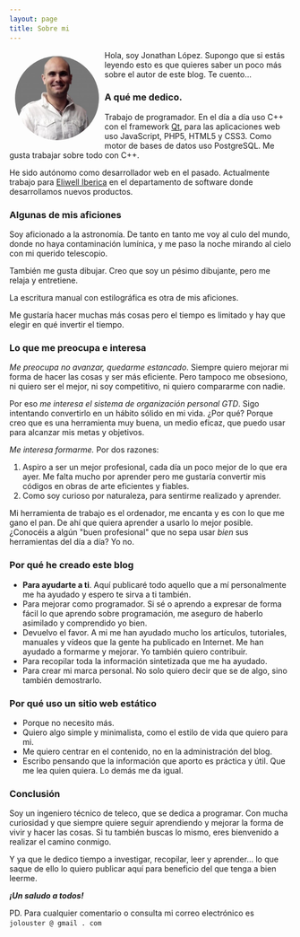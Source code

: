 ```yaml
---
layout: page
title: Sobre mi
---
```


<img alt="mi imagen" src="assets/yo.jpeg" style="min-width:150px; max-width:25%; display:inline-block; margin:10px; border-radius:50%; float:left; position:relative;"> Hola, soy Jonathan López. Supongo que si estás leyendo esto es que quieres saber un poco más sobre el autor de este blog. Te cuento...

### A qué me dedico.

Trabajo de programador. En el día a día uso C++ con el framework [Qt](https://www.qt.io/), para las aplicaciones web uso JavaScript, PHP5, HTML5 y CSS3. Como motor de bases de datos uso PostgreSQL. Me gusta trabajar sobre todo con C++.

He sido autónomo como desarrollador web en el pasado. Actualmente trabajo para [Eliwell Iberica](http://www.eliwell.es/) en el departamento de software donde desarrollamos nuevos productos.

### Algunas de mis aficiones

Soy aficionado a la astronomía. De tanto en tanto me voy al culo del mundo, donde no haya contaminación lumínica, y me paso la noche mirando al cielo con mi querido telescopio.

También me gusta dibujar. Creo que soy un pésimo dibujante, pero me relaja y entretiene.

La escritura manual con estilográfica es otra de mis aficiones.

Me gustaría hacer muchas más cosas pero el tiempo es limitado y hay que elegir en qué invertir el tiempo. 

### Lo que me preocupa e interesa

*Me preocupa no avanzar, quedarme estancado*. Siempre quiero mejorar mi forma de hacer las cosas y ser más eficiente. Pero tampoco me obsesiono, ni quiero ser el mejor, ni soy competitivo, ni quiero compararme con nadie. 

Por eso *me interesa el sistema de organización personal GTD*. Sigo intentando convertirlo en un hábito sólido en mi vida. ¿Por qué? Porque creo que es una herramienta muy buena, un medio eficaz, que puedo usar para alcanzar mis metas y objetivos.

*Me interesa formarme.* Por dos razones:

1. Aspiro a ser un mejor profesional, cada día un poco mejor de lo que era ayer. Me falta mucho por aprender pero me gustaría convertir mis códigos en obras de arte eficientes y fiables. 
2. Como soy curioso por naturaleza, para sentirme realizado y aprender.

Mi herramienta de trabajo es el ordenador, me encanta y es con lo que me gano el pan. De ahí que quiera aprender a usarlo lo mejor posible. ¿Conocéis a algún "buen profesional" que no sepa usar *bien* sus herramientas del día a día? Yo no.

### Por qué he creado este blog

- **Para ayudarte a ti**. Aquí publicaré todo aquello que a mí personalmente me ha ayudado y espero te sirva a ti también. 
- Para mejorar como programador. Si sé o aprendo a expresar de forma fácil lo que aprendo sobre programación, me aseguro de haberlo asimilado y comprendido yo bien.
- Devuelvo el favor. A mi me han ayudado mucho los artículos, tutoriales, manuales y vídeos que la gente ha publicado en Internet. Me han ayudado a formarme y mejorar. Yo también quiero contribuir.
- Para recopilar toda la información sintetizada que me ha ayudado.
- Para crear mi marca personal. No solo quiero decir que se de algo, sino también demostrarlo.

### Por qué uso un sitio web estático

- Porque no necesito más. 
- Quiero algo simple y minimalista, como el estilo de vida que quiero para mi.
- Me quiero centrar en el contenido, no en la administración del blog. 
- Escribo pensando que la información que aporto es práctica y útil. Que me lea quien quiera. Lo demás me da igual.

### Conclusión

Soy un ingeniero técnico de teleco, que se dedica a programar. Con mucha curiosidad y que siempre quiere seguir aprendiendo y mejorar la forma de vivir y hacer las cosas. Si tu también buscas lo mismo, eres bienvenido a realizar el camino conmigo.

Y ya que le dedico tiempo a investigar, recopilar, leer y aprender... lo que saque de ello lo quiero publicar aquí para beneficio del que tenga a bien leerme. 

***¡Un saludo a todos!***

PD. Para cualquier comentario o consulta mi correo electrónico es `jolouster @ gmail . com`
